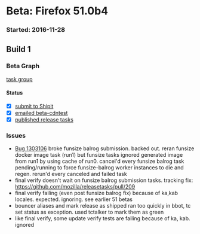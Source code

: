 # Beta: Firefox 51.0b4

### Started: 2016-11-28

## Build 1

### Beta Graph
[task group](https://tools.taskcluster.net/push-inspector/#/zaVnBlMRTOOb3xD4TwBLIg)


#### Status
- [x] [submit to Shipit](https://wiki.mozilla.org/Release:Release_Automation_on_Mercurial:Starting_a_Release#Submit_to_Ship_It)
- [x] [emailed beta-cdntest](../how-tos/relpro.md#1-email-drivers-re-release-live-on-test-channel)
- [x] [published release tasks](../how-tos/relpro.md#3-publish-release)

### Issues
- [Bug 1303106](https://bugzil.la/1303106) broke funsize balrog submission. backed out. reran funsize docker image task (run1) but funsize tasks ignored generated image from run1 by using cache of run0. cancel'd every funsize balrog task pending/running to force funsize-balrog worker instances to die and regen. rerun'd every canceled and failed task
- final verify doesn't wait on funsize balrog submission tasks. tracking fix: https://github.com/mozilla/releasetasks/pull/209
- final verify failing (even post funsize balrog fix) because of ka,kab locales. expected. ignoring. see earlier 51 betas
- bouncer aliases and mark release as shipped ran too quickly in bbot, tc set status as exception. used tctalker to mark them as green
- like final verify, some update verify tests are failing because of ka, kab. ignored


